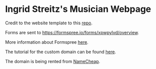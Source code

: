 # Ingrid Streitz's Musician Webpage

Credit to the website template to this [repo](https://github.com/waldronmatt/musicWebTemplate).

Forms are sent to https://formspree.io/forms/xpwpylvd/overview.

More information about Formspree [here](https://dev.to/charalambosioannou/create-a-static-webpage-with-a-contact-form-on-github-pages-3532).

The tutorial for the custom domain can be found [here](https://docs.github.com/en/pages/configuring-a-custom-domain-for-your-github-pages-site/managing-a-custom-domain-for-your-github-pages-site).

The domain is being rented from [NameCheap](https://ap.www.namecheap.com/Domains/DomainControlPanel/ingridstreitz.com/advancedns).

